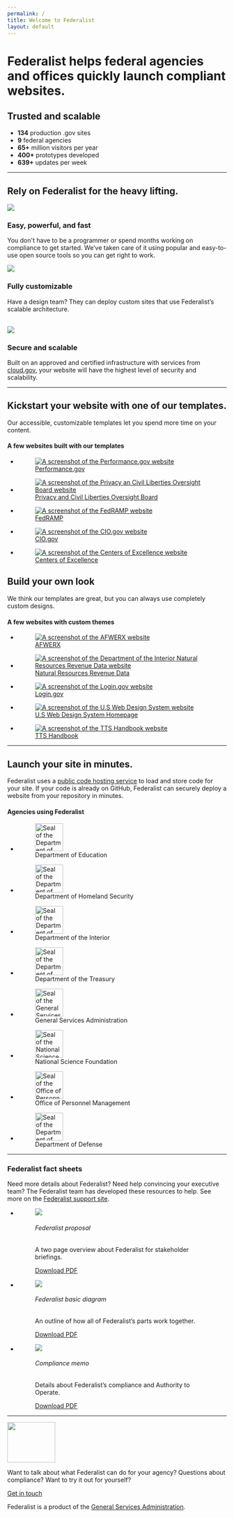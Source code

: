 ```yaml
---
permalink: /
title: Welcome to Federalist
layout: default
---
```


<div id="home" class="homepage">
    <div class="well">
      <div class="usa-grid federalist-hero">
        <div class="usa-width-two-thirds hero-heading">
          <h1>Federalist helps federal agencies and offices quickly launch compliant websites.</h1>
        </div>        
        <div class="usa-width-one-third usa-hero-callout">
          <h2 class="contrast-heading">Trusted and scalable</h2>
          <ul>
            <li><b>134</b> production .gov sites</li>
            <li><b>9</b> federal agencies</li>
            <li><b>65+</b> million visitors per year</li>
            <li><b>400+</b> prototypes developed</li>
            <li><b>639+</b> updates per week</li>
          </ul>
        </div>
      </div>
    </div>
    <div class="usa-grid info-block">
      <hr class="hr-light">
      <h2><a id="page-body"></a>Rely on Federalist for the heavy lifting.</h2>
      <section class="features">
        <div class="feature-group">
          <div class="usa-width-one-sixth">
            <div class="feature-image">
              <img src="{{site.baseurl}}/assets/images/icons/icon-rocket-color.svg">
            </div>
          </div>
          <div class="usa-width-three-fourths feature-text">
            <h3>Easy, powerful, and fast</h3>
            <p>You don't have to be a programmer or spend months working on compliance to get started. We’ve taken care of it using popular and easy-to-use open source tools so you can get right to work.</p>
          </div>
        </div>
        <div class="feature-group">
          <div class="usa-width-one-sixth">
            <div class="feature-image">
              <img src="{{site.baseurl}}/assets/images/icons/icon-layout-color.svg">
            </div>
          </div>
          <div class="usa-width-three-fourths feature-text">
            <h3>Fully customizable</h3>
            <p>Have a design team? They can deploy custom sites that use Federalist’s scalable architecture.<br><br></p>
          </div>
        </div>
        <div class="feature-group">
          <div class="usa-width-one-sixth">
            <div class="feature-image">
              <img src="{{site.baseurl}}/assets/images/icons/icon-lock-color.svg">
            </div>
          </div>
          <div class="usa-width-three-fourths feature-text">
            <h3>Secure and scalable</h3>
            <p>Built on an approved and certified infrastructure with services from <a href="https://cloud.gov/">cloud.gov</a>, your website will have the highest level of security and scalability.</p>
          </div>
        </div>
      </section>
    </div>
    <div class="usa-grid">
      <hr class="hr-light">
      <section class="info-block">
        <div class="description">
          <h2>Kickstart your website with one of our templates.</h2>
          <p class="copy">
            Our accessible, customizable templates let you spend more time on your content.
          </p>
          <div class="figure-group">
            <h4>A few websites built with our templates</h4>
            <ul class="figure-list mobile-center">
              <li>
                <a href="https://performance.gov">
                <figure class="figure figure-seal">
                  <div class="tint">
                    <img src="{{site.baseurl}}/assets/images/partner-sites/performance.gov.png"  alt="A screenshot of the Performance.gov website">
                  </div>
                  <figcaption>Performance.gov</figcaption>
                </figure>
                </a>
              </li>
              <li>
                <a href="https://pclob.gov">
                  <figure class="figure figure-seal">
                    <div class="tint">
                      <img src="{{site.baseurl}}/assets/images/partner-sites/pclob.gov.png"  alt="A screenshot of the Privacy an Civil Liberties Oversight Board website">
                    </div>
                    <figcaption>Privacy and Civil Liberties Oversight Board</figcaption>
                  </figure>
                </a>
              </li>
            </ul>
            <ul class="figure-list mobile-center">
              <li>
                <a href="https://fedramp.gov">
                <figure class="figure figure-seal">
                  <div class="tint">
                    <img src="{{site.baseurl}}/assets/images/partner-sites/fedramp.gov.png" alt="A screenshot of the FedRAMP website">
                  </div>
                  <figcaption>FedRAMP</figcaption>
                </figure>
                </a>
              </li>
              <li>
                <a href="https://fedramp.gov">
                <figure class="figure figure-seal">
                  <div class="tint">
                    <img src="{{site.baseurl}}/assets/images/partner-sites/cio.gov.png" alt="A screenshot of the CIO.gov website">
                  </div>
                  <figcaption>CIO.gov</figcaption>
                </figure>
                </a>
              </li>
              <li>
                <a href="https://coe.gsa.gov">
                <figure class="figure figure-seal">
                  <div class="tint">
                    <img src="{{site.baseurl}}/assets/images/partner-sites/coe.gsa.gov.png" alt="A screenshot of the Centers of Excellence website">
                  </div>
                  <figcaption>Centers of Excellence</figcaption>
                </figure>
                </a>
              </li>
            </ul>
          </div>
        </div>
        <div class="description">
          <h2>Build your own look</h2>
          <p class="copy">
            We think our templates are great, but you can always use completely custom designs.
          </p>
          <div class="figure-group">
            <h4>A few websites with custom themes</h4>
            <ul class="figure-list mobile-center">
              <li>
                <a href="https://www.afwerx.af.mil">
                <figure class="figure figure-seal">
                  <div class="tint">
                    <img src="{{site.baseurl}}/assets/images/partner-sites/afwerx.af.mil.png" alt="A screenshot of the AFWERX website">
                  </div>
                  <figcaption>AFWERX</figcaption>
                </figure>
                </a>
              </li>
              <li>
                <a href="https://cyber.dhs.gov">
                <figure class="figure figure-seal">
                  <div class="tint">
                    <img src="{{site.baseurl}}/assets/images/partner-sites/revenuedata.doi.gov.png"  alt="A screenshot of the Department of the Interior Natural Resources Revenue Data website">
                  </div>
                  <figcaption>Natural Resources Revenue Data</figcaption>
                </figure>
                </a>
              </li>
            </ul>
            <ul class="figure-list mobile-center">
              <li>
                <a href="https://login.gov">
                <figure class="figure figure-seal">
                  <div class="tint">
                    <img src="{{site.baseurl}}/assets/images/partner-sites/login.gov.png" alt="A screenshot of the Login.gov website">
                  </div>
                  <figcaption>Login.gov</figcaption>
                </figure>
                </a>
              </li>
              <li>
                <a href="https://designsystem.digital.gov">
                  <figure class="figure figure-seal">
                    <div class="tint">
                      <img src="{{site.baseurl}}/assets/images/partner-sites/uswds.png"  alt="A screenshot of the U.S Web Design System website">
                    </div>
                    <figcaption>U.S Web Design System Homepage</figcaption>
                  </figure>
                </a>
              </li>
              <li>
                <a href="https://handbook.18f.gov">
                  <figure class="figure figure-seal">
                    <div class="tint">
                      <img src="{{site.baseurl}}/assets/images/partner-sites/handbook.gsa.gov.png"  alt="A screenshot of the TTS Handbook website">
                    </div>
                    <figcaption>TTS Handbook</figcaption>
                  </figure>
                </a>
              </li>
            </ul>
          </div>
        </div>
        <!-- <div class="usa-width-one-third info-image">
          <img src="/assets/images/graphic-template.svg">
        </div> -->
      </section></div>
    <div class="usa-grid">
      <hr class="hr-light">
      <section class="info-block">
        <div class="description">
          <h2>Launch your site in minutes.</h2>
          <p class="copy">
            Federalist uses a <a href="https://github.com/">public code hosting service</a> to load and store code for your site. If your code is already on GitHub, Federalist can securely deploy a website from your repository in minutes.
          </p>
          <div class="figure-group">
            <h4>Agencies using Federalist</h4>
            <ul class="figure-list mobile-center">
              <li>
                <figure class="figure figure-seal">
                  <img src="{{site.baseurl}}/assets/images/logos/partners/500px-Education.png" alt="Seal of the Department of Education" height="64" width="64">
                  <figcaption>Department of Education</figcaption>
                </figure>
              </li>
              <li>
                <figure class="figure figure-seal">
                  <img src="{{site.baseurl}}/assets/images/logos/partners/500px-DHS.png" alt="Seal of the Department of Homeland Security" height="64" width="64">
                  <figcaption>Department of Homeland Security</figcaption>
                </figure>
              </li>
              <li>
                <figure class="figure figure-seal">
                  <img src="{{site.baseurl}}/assets/images/logos/partners/500px-DOI.png" alt="Seal of the Department of the Interior" height="64" width="64">
                  <figcaption>Department of the Interior</figcaption>
                </figure>
              </li>
              <li>
                <figure class="figure figure-seal">
                  <img src="{{site.baseurl}}/assets/images/logos/partners/500px-treasury.png" alt="Seal of the Department of the Treasury" height="64" width="64">
                  <figcaption>Department of the Treasury</figcaption>
                </figure>
              </li>
            </ul>
            <ul class="figure-list mobile-center">
              <li>
                <figure class="figure figure-seal">
                  <img src="{{site.baseurl}}/assets/images/logos/partners/500px-GSA.png" alt="Seal of the General Services Adminstration" height="64" width="64">
                  <figcaption>General Services Administration</figcaption>
                </figure>
              </li>
              <li>
                <figure class="figure figure-seal">
                  <img src="{{site.baseurl}}/assets/images/logos/partners/500px-NSF.png" alt="Seal of the National Science Foundation" height="64" width="64">
                  <figcaption>National Science Foundation</figcaption>
                </figure>
              </li>
              <li>
                <figure class="figure figure-seal">
                  <img src="{{site.baseurl}}/assets/images/logos/partners/500px-OPM.png" alt="Seal of the Office of Personnel Management" height="64" width="64">
                  <figcaption>Office of Personnel Management</figcaption>
                </figure>
              </li>
              <li>
                <figure class="figure figure-seal">
                  <img src="{{site.baseurl}}/assets/images/logos/partners/DODc.gif" alt="Seal of the Department of Defense" height="64" width="64">
                  <figcaption>Department of Defense</figcaption>
                </figure>
              </li>
            </ul>
          </div>
        </div>
        <!-- <div class="usa-width-one-third info-image">
          <img src="/assets/images/graphic-git-to-website.svg">
        </div> -->
      </section>
    </div>
    <div class="usa-grid">
      <hr class="hr-light">
      <section class="info-block">
        <h3>Federalist fact sheets</h3>
        <div class="usa-width-one-third full-width">
          <p class="copy">
            Need more details about Federalist? Need help convincing your executive team? The Federalist team has developed these resources to help. See more on the <a href="https://federalist.18f.gov/">Federalist support site</a>.
          </p>
        </div>
        <div class="usa-width-two-thirds figure-group">
          <ul class="figure-list offset-left mobile-center">
            <li>
              <figure class="figure">
                <div class="tint">
                  <a href="{{site.baseurl}}/assets/documents/Federalist-Proposal.pdf"><img src="{{site.baseurl}}/assets/images/home-page/Federalist-Proposal-Thumbnail.jpg"></a>
                </div>
                <figcaption>
                  <h6>Federalist proposal</h6>
                  <p class="small">A two page overview about Federalist for stakeholder briefings.</p>
                  <a href="{{site.baseurl}}/assets/documents/Federalist-Proposal.pdf">Download PDF</a>
                </figcaption>
              </figure>
            </li>
            <li>
              <figure class="figure">
                <div class="tint">
                  <a href="{{site.baseurl}}/assets/documents/how-federalist-works-diagram.pdf"><img src="{{site.baseurl}}/assets/images/home-page/how-federalist-works-diagram-Thumbnail.jpg"></a>
                </div>
                <figcaption>
                  <h6>Federalist basic diagram</h6>
                  <p class="small">An outline of how all of Federalist’s parts work together.</p>
                  <a href="{{site.baseurl}}/assets/documents/how-federalist-works-diagram.pdf">Download PDF</a>
                </figcaption>
              </figure>
            </li>
            <li>
              <figure class="figure">
                <div class="tint">
                  <a href="{{site.baseurl}}/assets/documents/Federalist-Compliance-Memo.pdf"><img src="{{site.baseurl}}/assets/images/home-page/Federalist-Compliance-Memo-Thumbnail.jpg"></a>
                </div>
                <figcaption>
                  <h6>Compliance memo</h6>
                  <p class="small">Details about Federalist’s compliance and Authority to Operate.</p>
                  <a href="{{site.baseurl}}/assets/documents/Federalist-Compliance-Memo.pdf">Download PDF</a>
                </figcaption>
              </figure>
            </li>
          </ul>
        </div>
      </section>
    </div>
    <div class="well usa-grid">
      <hr class="hr-light">      
      <div class="usa-grid federalist-hero">
        <div class="feature-group large">
          <div class="usa-width-one-sixth flex-center">
            <div class="feature-image light">
              <img src="{{site.baseurl}}/assets/images/graphic-speech-bubbles.svg" width="110" height="93">
            </div>
          </div>
          <div class="usa-width-two-thirds feature-text">
              <p>
                Want to talk about what Federalist can do for your agency? Questions about compliance? Want to try it out for yourself?
              </p>
              <p>
                <a class="usa-button" href="{{site.baseurl}}/contact/">Get in touch</a>
              </p>
              <p>Federalist is a product of the <a href="https://www.gsa.gov/about-us/organization/federal-acquisition-service/technology-transformation-services">General Services Administration</a>.</p>
          </div>
        </div>
      </div>
    </div>
  </div>
